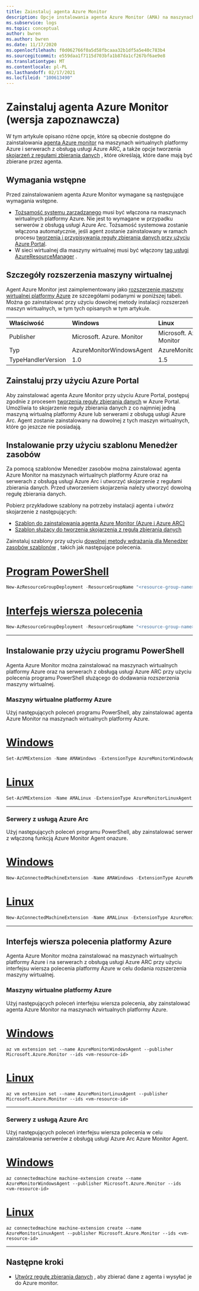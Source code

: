 ```yaml
---
title: Zainstaluj agenta Azure Monitor
description: Opcje instalowania agenta Azure Monitor (AMA) na maszynach wirtualnych platformy Azure i serwerach z obsługą usługi Azure Arc.
ms.subservice: logs
ms.topic: conceptual
author: bwren
ms.author: bwren
ms.date: 11/17/2020
ms.openlocfilehash: f0d062766f0a5d58fbcaaa32b1df5a5e40c783b4
ms.sourcegitcommit: e559daa1f7115d703bfa1b87da1cf267bf6ae9e8
ms.translationtype: MT
ms.contentlocale: pl-PL
ms.lasthandoff: 02/17/2021
ms.locfileid: "100613490"
---
```

# <a name="install-the-azure-monitor-agent-preview"></a>Zainstaluj agenta Azure Monitor (wersja zapoznawcza)
W tym artykule opisano różne opcje, które są obecnie dostępne do zainstalowania [agenta Azure monitor](azure-monitor-agent-overview.md) na maszynach wirtualnych platformy Azure i serwerach z obsługą usługi Azure ARC, a także opcje tworzenia [skojarzeń z regułami zbierania danych](data-collection-rule-azure-monitor-agent.md) , które określają, które dane mają być zbierane przez agenta.

## <a name="prerequisites"></a>Wymagania wstępne
Przed zainstalowaniem agenta Azure Monitor wymagane są następujące wymagania wstępne.

- [Tożsamość systemu zarządzanego](../../active-directory/managed-identities-azure-resources/qs-configure-portal-windows-vm.md) musi być włączona na maszynach wirtualnych platformy Azure. Nie jest to wymagane w przypadku serwerów z obsługą usługi Azure Arc. Tożsamość systemowa zostanie włączona automatycznie, jeśli agent zostanie zainstalowany w ramach procesu [tworzenia i przypisywania reguły zbierania danych przy użyciu Azure Portal](#install-with-azure-portal).
- W sieci wirtualnej dla maszyny wirtualnej musi być włączony [tag usługi AzureResourceManager](../../virtual-network/service-tags-overview.md) .

## <a name="virtual-machine-extension-details"></a>Szczegóły rozszerzenia maszyny wirtualnej
Agent Azure Monitor jest zaimplementowany jako [rozszerzenie maszyny wirtualnej platformy Azure](../../virtual-machines/extensions/overview.md) ze szczegółami podanymi w poniższej tabeli. Można go zainstalować przy użyciu dowolnej metody instalacji rozszerzeń maszyn wirtualnych, w tym tych opisanych w tym artykule.

| Właściwość | Windows | Linux |
|:---|:---|:---|
| Publisher | Microsoft. Azure. Monitor  | Microsoft. Azure. Monitor |
| Typ      | AzureMonitorWindowsAgent | AzureMonitorLinuxAgent  |
| TypeHandlerVersion  | 1.0 | 1.5 |


## <a name="install-with-azure-portal"></a>Zainstaluj przy użyciu Azure Portal
Aby zainstalować agenta Azure Monitor przy użyciu Azure Portal, postępuj zgodnie z procesem [tworzenia reguły zbierania danych](data-collection-rule-azure-monitor-agent.md#create-rule-and-association-in-azure-portal) w Azure Portal. Umożliwia to skojarzenie reguły zbierania danych z co najmniej jedną maszyną wirtualną platformy Azure lub serwerami z obsługą usługi Azure Arc. Agent zostanie zainstalowany na dowolnej z tych maszyn wirtualnych, które go jeszcze nie posiadają.


## <a name="install-with-resource-manager-template"></a>Instalowanie przy użyciu szablonu Menedżer zasobów
Za pomocą szablonów Menedżer zasobów można zainstalować agenta Azure Monitor na maszynach wirtualnych platformy Azure oraz na serwerach z obsługą usługi Azure Arc i utworzyć skojarzenie z regułami zbierania danych. Przed utworzeniem skojarzenia należy utworzyć dowolną regułę zbierania danych.

Pobierz przykładowe szablony na potrzeby instalacji agenta i utwórz skojarzenie z następujących: 

- [Szablon do zainstalowania agenta Azure Monitor (Azure i Azure ARC)](../agents/resource-manager-agent.md#azure-monitor-agent-preview) 
- [Szablon służący do tworzenia skojarzenia z regułą zbierania danych](../samples/resource-manager-data-collection-rules.md)

Zainstaluj szablony przy użyciu [dowolnej metody wdrażania dla Menedżer zasobów szablonów](../../azure-resource-manager/templates/deploy-powershell.md) , takich jak następujące polecenia.

# <a name="powershell"></a>[Program PowerShell](#tab/ARMAgentPowerShell)
```powershell
New-AzResourceGroupDeployment -ResourceGroupName "<resource-group-name>" -TemplateFile "<template-filename.json>" -TemplateParameterFile "<parameter-filename.json>"
```
# <a name="cli"></a>[Interfejs wiersza polecenia](#tab/ARMAgentCLI)
```powershell
New-AzResourceGroupDeployment -ResourceGroupName "<resource-group-name>" -TemplateFile "<template-filename.json>" -TemplateParameterFile "<parameter-filename.json>"
```
---

## <a name="install-with-powershell"></a>Instalowanie przy użyciu programu PowerShell
Agenta Azure Monitor można zainstalować na maszynach wirtualnych platformy Azure oraz na serwerach z obsługą usługi Azure ARC przy użyciu polecenia programu PowerShell służącego do dodawania rozszerzenia maszyny wirtualnej. 

### <a name="azure-virtual-machines"></a>Maszyny wirtualne platformy Azure
Użyj następujących poleceń programu PowerShell, aby zainstalować agenta Azure Monitor na maszynach wirtualnych platformy Azure.
# <a name="windows"></a>[Windows](#tab/PowerShellWindows)
```powershell
Set-AzVMExtension -Name AMAWindows -ExtensionType AzureMonitorWindowsAgent -Publisher Microsoft.Azure.Monitor -ResourceGroupName <resource-group-name> -VMName <virtual-machine-name> -Location <location>
```
# <a name="linux"></a>[Linux](#tab/PowerShellLinux)
```powershell
Set-AzVMExtension -Name AMALinux -ExtensionType AzureMonitorLinuxAgent -Publisher Microsoft.Azure.Monitor -ResourceGroupName <resource-group-name> -VMName <virtual-machine-name> -Location <location>
```
---

### <a name="azure-arc-enabled-servers"></a>Serwery z usługą Azure Arc
Użyj następujących poleceń programu PowerShell, aby zainstalować serwer z włączoną funkcją Azure Monitor Agent onazure.
# <a name="windows"></a>[Windows](#tab/PowerShellWindowsArc)
```powershell
New-AzConnectedMachineExtension -Name AMAWindows -ExtensionType AzureMonitorWindowsAgent -Publisher Microsoft.Azure.Monitor -ResourceGroupName <resource-group-name> -MachineName <virtual-machine-name> -Location <location>
```
# <a name="linux"></a>[Linux](#tab/PowerShellLinuxArc)
```powershell
New-AzConnectedMachineExtension -Name AMALinux -ExtensionType AzureMonitorLinuxAgent -Publisher Microsoft.Azure.Monitor -ResourceGroupName <resource-group-name> -MachineName <virtual-machine-name> -Location <location>
```
---
## <a name="azure-cli"></a>Interfejs wiersza polecenia platformy Azure
Agenta Azure Monitor można zainstalować na maszynach wirtualnych platformy Azure i na serwerach z obsługą usługi Azure ARC przy użyciu interfejsu wiersza polecenia platformy Azure w celu dodania rozszerzenia maszyny wirtualnej. 

### <a name="azure-virtual-machines"></a>Maszyny wirtualne platformy Azure
Użyj następujących poleceń interfejsu wiersza polecenia, aby zainstalować agenta Azure Monitor na maszynach wirtualnych platformy Azure.
# <a name="windows"></a>[Windows](#tab/CLIWindows)
```azurecli
az vm extension set --name AzureMonitorWindowsAgent --publisher Microsoft.Azure.Monitor --ids <vm-resource-id>
```
# <a name="linux"></a>[Linux](#tab/CLILinux)
```azurecli
az vm extension set --name AzureMonitorLinuxAgent --publisher Microsoft.Azure.Monitor --ids <vm-resource-id>
```
---
### <a name="azure-arc-enabled-servers"></a>Serwery z usługą Azure Arc
Użyj następujących poleceń interfejsu wiersza polecenia w celu zainstalowania serwerów z obsługą usługi Azure Arc Azure Monitor Agent.

# <a name="windows"></a>[Windows](#tab/CLIWindowsArc)
```azurecli
az connectedmachine machine-extension create --name AzureMonitorWindowsAgent --publisher Microsoft.Azure.Monitor --ids <vm-resource-id>
```
# <a name="linux"></a>[Linux](#tab/CLILinuxArc)
```azurecli
az connectedmachine machine-extension create --name AzureMonitorLinuxAgent --publisher Microsoft.Azure.Monitor --ids <vm-resource-id>
```
---


## <a name="next-steps"></a>Następne kroki

- [Utwórz regułę zbierania danych](data-collection-rule-azure-monitor-agent.md) , aby zbierać dane z agenta i wysyłać je do Azure monitor.
